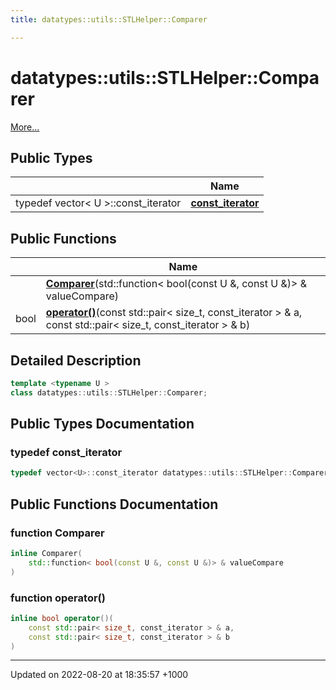```yaml
---
title: datatypes::utils::STLHelper::Comparer

---
```


# datatypes::utils::STLHelper::Comparer



 [More...](#detailed-description)

## Public Types

|                | Name           |
| -------------- | -------------- |
| typedef vector< U >::const_iterator | **[const_iterator](/cpp/Classes/classdatatypes_1_1utils_1_1STLHelper_1_1Comparer/#typedef-const-iterator)**  |

## Public Functions

|                | Name           |
| -------------- | -------------- |
| | **[Comparer](/cpp/Classes/classdatatypes_1_1utils_1_1STLHelper_1_1Comparer/#function-comparer)**(std::function< bool(const U &, const U &)> & valueCompare) |
| bool | **[operator()](/cpp/Classes/classdatatypes_1_1utils_1_1STLHelper_1_1Comparer/#function-operator())**(const std::pair< size_t, const_iterator > & a, const std::pair< size_t, const_iterator > & b) |

## Detailed Description

```cpp
template <typename U >
class datatypes::utils::STLHelper::Comparer;
```

## Public Types Documentation

### typedef const_iterator

```cpp
typedef vector<U>::const_iterator datatypes::utils::STLHelper::Comparer< U >::const_iterator;
```


## Public Functions Documentation

### function Comparer

```cpp
inline Comparer(
    std::function< bool(const U &, const U &)> & valueCompare
)
```


### function operator()

```cpp
inline bool operator()(
    const std::pair< size_t, const_iterator > & a,
    const std::pair< size_t, const_iterator > & b
)
```


-------------------------------

Updated on 2022-08-20 at 18:35:57 +1000